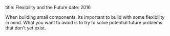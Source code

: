 title: Flexibility and the Future
date: 2016

When building small components, its important to build with some flexibility in mind. 
What you want to avoid is to try to solve potential future problems that don't yet exist.


